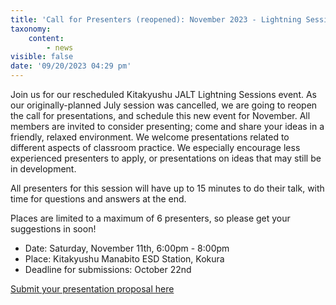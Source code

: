 ```yaml
---
title: 'Call for Presenters (reopened): November 2023 - Lightning Sessions: Focus on Classroom Practices'
taxonomy:
    content:
        - news
visible: false
date: '09/20/2023 04:29 pm'
---
```


Join us for our rescheduled Kitakyushu JALT Lightning Sessions event. As our originally-planned July session was cancelled, we are going to reopen the call for presentations, and schedule this new event for November.
All members are invited to consider presenting; come and share your ideas in a friendly, relaxed environment.
We welcome presentations related to different aspects of classroom practice. We especially encourage less experienced presenters to apply, or presentations on ideas that may still be in development.

All presenters for this session will have up to 15 minutes to do their talk, with time for questions and answers at the end. 

Places are limited to a maximum of 6 presenters, so please get your suggestions in soon!

* Date: Saturday, November 11th, 6:00pm - 8:00pm
* Place: Kitakyushu Manabito ESD Station, Kokura
* Deadline for submissions: October 22nd

<a href="https://docs.google.com/forms/d/e/1FAIpQLSeZLVarmpFeE0W9xbldAtPiNOkKEpyy3c6n313STy3zivkvEQ/viewform?usp=share_link">Submit your presentation proposal here</a>


